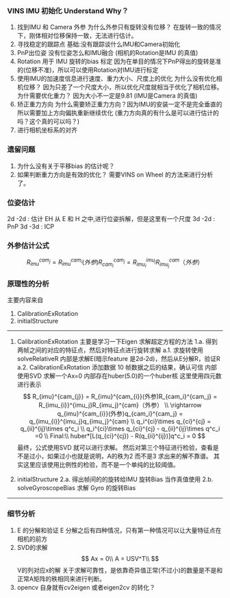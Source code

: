 <!--
 * @Author: Liu Weilong
 * @Date: 2021-03-22 19:54:22
 * @LastEditors: Liu Weilong
 * @LastEditTime: 2021-04-07 08:21:37
 * @Description: 
-->
### VINS IMU 初始化 Understand Why？
1. 找到IMU 和 Camera 外参 
   为什么外参只有旋转没有位移？
   在旋转一致的情况下，刚体相对位移保持一致，无法进行估计。
2. 寻找稳定的跟踪点  基础:没有跟踪谈什么IMU和Camera初始化
3. PnP出位姿 没有位姿怎么和IMU融合 (相机的Rotation是IMU 的真值)
4. Rotation 用于 IMU 旋转的bias 标定 因为在单目的情况下PnP得出的旋转是准的(位移不准)，所以可以使用Rotation对IMU进行标定
5. 使用IMU的加速度信息进行速度、重力大小、尺度上的优化
   为什么没有优化相机位移？ 因为只差了一个尺度大小，所以优化尺度就相当于优化了相机位移。
   为什需要优化重力？
   因为大小不一定是9.81
   (IMU是Camera 的真值)
6. 矫正重力方向
   为什么需要矫正重力方向？因为IMU的安装一定不是完全垂直的
   所以需要加上方向偏执重新继续优化
   (重力方向真的有什么是可以进行估计的吗？这个真的可以吗？)
7. 进行相机坐标系的对齐

### 遗留问题
1. 为什么没有关于平移bias 的估计呢？
2. 如果判断重力方向是有效的优化？
需要VINS on Wheel 的方法来进行分析了。

### 位姿估计
2d -2d : 估计 EH 从 E 和 H 之中,进行位姿拆解，但是这里有一个尺度
3d -2d : PnP
3d -3d : ICP

### 外参估计公式
$$
   R_{imu}^{cam_{j}} = R_{imu}^{cam_{i}}(外参)R_{cam_i}^{cam_j} = R_{imu_{i}}^{imu_j}R_{imu_j}^{cam}（外参）
$$
### 原理性的分析
主要内容来自
1. CalibrationExRotation
2. initialStructure

-----
1. CalibrationExRotation  主要是学习一下Eigen 求解超定方程的方法
1.a. 得到两帧之间的对应的特征点，然后对特征点进行旋转求解
     a.1. 求旋转使用solveRelativeR 内部是求解E(暗示feature 是2d-2d)，然后从E分解R，验证R
     a.2. CalibrationExRotation 添加数据 10 帧数据之后的结果，确认可信
          内部使用SVD 求解一个Ax=0 内部存在huber(5.0)的一个huber核
          这里使用四元数进行表示
$$
   R_{imu}^{cam_{j}} = R_{imu}^{cam_{i}}(外参)R_{cam_i}^{cam_j} = R_{imu_{i}}^{imu_j}R_{imu_j}^{cam}（外参）
   \\
   \rightarrow  q_{imu}^{cam_{i}}(外参)q_{cam_i}^{cam_j} = q_{imu_{i}}^{imu_j}q_{imu_j}^{cam}
   \\
   q_i^{ci}\times q_{ci}^{cj} = q_{ii}^{ij}\times q^c_i
   \\
      q_i^{ci}\times q_{ci}^{cj} - q_{ii}^{ij}\times q^c_i =0
   \\
   Final:\\
   huber*[L(q_{ci}^{cj}) - R(q_{ii}^{ij})]q^c_i = 0
$$
最终，公式使用SVD 就可以进行求解。
然后对第三个特征进行检验，查看是不是过小，如果过小也就是说明，A的秩为2 而不是3 求出来的解不靠谱。
其实这里应该使用比例性的检验，而不是一个单纯的比较阈值。

2. initialStructure
2.a. 得出帧间的的旋转给IMU 旋转Bias 当作真值使用
2.b. solveGyroscopeBias 求解 Gyro 的旋转Bias



-----
### 细节分析
1. E 的分解和验证
   E 分解之后有四种情况，只有第一种情况可以让大量特征点在相机的前方
2. SVD的求解
   $$
      Ax = 0\\
      A = USV^T\\
   $$
   V的列对应x的解
   关于求解可靠性，是依靠奇异值正常(不过小)的数量是不是和 正常A矩阵的秩相同来进行判断。
3. opencv 自身就有cv2eigen 或者eigen2cv 的转化？